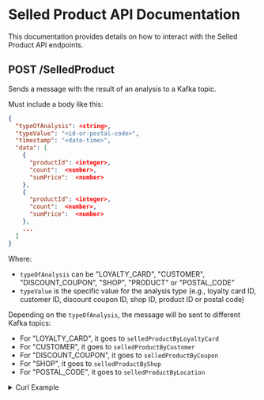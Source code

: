 # Selled Product API Documentation <!-- omit in toc -->

This documentation provides details on how to interact with the Selled Product API endpoints.

## POST /SelledProduct

Sends a message with the result of an analysis to a Kafka topic.

Must include a body like this:

```json
{
  "typeOfAnalysis": <string>,
  "typeValue": "<id-or-postal-code>",
  "timestamp": "<date-time>",
  "data": [
    {
      "productId": <integer>,
      "count":  <number>,
      "sumPrice":  <number>
    },
    {
      "productId": <integer>,
      "count":  <number>,
      "sumPrice":  <number>
    },
    ...
  ]
}
```

Where:

- `typeOfAnalysis` can be "LOYALTY_CARD", "CUSTOMER", "DISCOUNT_COUPON", "SHOP", "PRODUCT" or "POSTAL_CODE"
- `typeValue` is the specific value for the analysis type (e.g., loyalty card ID, customer ID, discount coupon ID, shop ID, product ID or postal code)

Depending on the `typeOfAnalysis`, the message will be sent to different Kafka topics:

- For "LOYALTY_CARD", it goes to `selledProductByLoyaltyCard`
- For "CUSTOMER", it goes to `selledProductByCustomer`
- For "DISCOUNT_COUPON", it goes to `selledProductByCoupon`
- For "SHOP", it goes to `selledProductByShop`
- For "POSTAL_CODE", it goes to `selledProductByLocation`

<details>
<summary>Curl Example</summary>

```bash
curl -X 'POST' \
  'http://ec2-34-201-0-73.compute-1.amazonaws.com:8082/SelledProduct' \
  -H 'accept: application/json' \
  -H 'Content-Type: application/json' \
  -d '{
  "typeOfAnalysis": "LOYALTY_CARD",
  "typeValue": "12",
  "timestamp": "2022-03-10T12:15:50",
  "data": [
    {
      "productId": 10,
      "count": 10,
      "sumPrice": 10
    },
    {
      "productId": 20,
      "count": 20,
      "sumPrice": 20
    }
  ]
}'
```

> In this example, the EC2 instance is accessed via its public DNS name `ec2-34-201-0-73.compute-1.amazonaws.com` on port `8080`. Replace this with your actual instance address if different.

</details>

